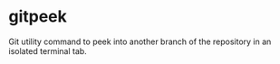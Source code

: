 # gitpeek

Git utility command to peek into another branch of the repository in an isolated terminal tab.
